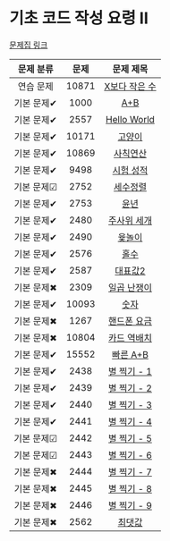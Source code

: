 # 기초 코드 작성 요령 II

[문제집 링크](https://www.acmicpc.net/workbook/view/7306)

| 문제 분류 | 문제 | 문제 제목 |
| :--: | :--: | :--: |
| 연습 문제 | 10871 | [X보다 작은 수](https://www.acmicpc.net/problem/10871) |
| 기본 문제✔ | 1000 | [A+B](https://www.acmicpc.net/problem/1000) |
| 기본 문제✔ | 2557 | [Hello World](https://www.acmicpc.net/problem/2557) |
| 기본 문제✔ | 10171 | [고양이](https://www.acmicpc.net/problem/10171) |
| 기본 문제✔ | 10869 | [사칙연산](https://www.acmicpc.net/problem/10869) |
| 기본 문제✔ | 9498 | [시험 성적](https://www.acmicpc.net/problem/9498) |
| 기본 문제☑ | 2752 | [세수정렬](https://www.acmicpc.net/problem/2752) |
| 기본 문제✔ | 2753 | [윤년](https://www.acmicpc.net/problem/2753) |
| 기본 문제✔ | 2480 | [주사위 세개](https://www.acmicpc.net/problem/2480) |
| 기본 문제✔ | 2490 | [윷놀이](https://www.acmicpc.net/problem/2490) |
| 기본 문제✔ | 2576 | [홀수](https://www.acmicpc.net/problem/2576) |
| 기본 문제✔ | 2587 | [대표값2](https://www.acmicpc.net/problem/2587) |
| 기본 문제✖ | 2309 | [일곱 난쟁이](https://www.acmicpc.net/problem/2309) |
| 기본 문제✔ | 10093 | [숫자](https://www.acmicpc.net/problem/10093) |
| 기본 문제✖ | 1267 | [핸드폰 요금](https://www.acmicpc.net/problem/1267) |
| 기본 문제✖ | 10804 | [카드 역배치](https://www.acmicpc.net/problem/10804) |
| 기본 문제✔ | 15552 | [빠른 A+B](https://www.acmicpc.net/problem/15552) |
| 기본 문제✔ | 2438 | [별 찍기 - 1](https://www.acmicpc.net/problem/2438) | 
| 기본 문제✔ | 2439 | [별 찍기 - 2](https://www.acmicpc.net/problem/2439) |
| 기본 문제✔ | 2440 | [별 찍기 - 3](https://www.acmicpc.net/problem/2440) |
| 기본 문제✔ | 2441 | [별 찍기 - 4](https://www.acmicpc.net/problem/2441) |
| 기본 문제☑ | 2442 | [별 찍기 - 5](https://www.acmicpc.net/problem/2442) |
| 기본 문제☑ | 2443 | [별 찍기 - 6](https://www.acmicpc.net/problem/2443) |
| 기본 문제✖ | 2444 | [별 찍기 - 7](https://www.acmicpc.net/problem/2444) |
| 기본 문제✖ | 2445 | [별 찍기 - 8](https://www.acmicpc.net/problem/2445) |
| 기본 문제✖ | 2446 | [별 찍기 - 9](https://www.acmicpc.net/problem/2446) |
| 기본 문제✖ | 2562 | [최댓값](https://www.acmicpc.net/problem/2562) |